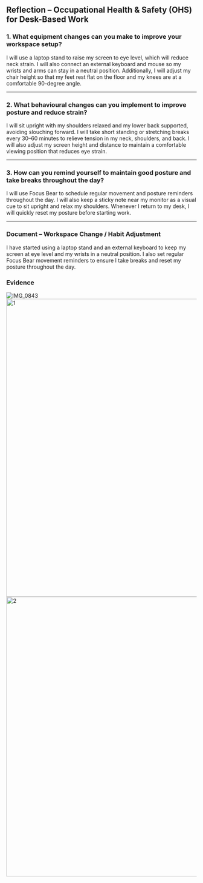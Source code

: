 ## Reflection – Occupational Health & Safety (OHS) for Desk-Based Work

### 1. What equipment changes can you make to improve your workspace setup?
I will use a laptop stand to raise my screen to eye level, which will reduce neck strain. I will also connect an external keyboard and mouse so my wrists and arms can stay in a neutral position. Additionally, I will adjust my chair height so that my feet rest flat on the floor and my knees are at a comfortable 90-degree angle.

---

### 2. What behavioural changes can you implement to improve posture and reduce strain?
I will sit upright with my shoulders relaxed and my lower back supported, avoiding slouching forward. I will take short standing or stretching breaks every 30–60 minutes to relieve tension in my neck, shoulders, and back. I will also adjust my screen height and distance to maintain a comfortable viewing position that reduces eye strain.

---

### 3. How can you remind yourself to maintain good posture and take breaks throughout the day?
I will use Focus Bear to schedule regular movement and posture reminders throughout the day. I will also keep a sticky note near my monitor as a visual cue to sit upright and relax my shoulders. Whenever I return to my desk, I will quickly reset my posture before starting work.

---

### Document – Workspace Change / Habit Adjustment
I have started using a laptop stand and an external keyboard to keep my screen at eye level and my wrists in a neutral position. I also set regular Focus Bear movement reminders to ensure I take breaks and reset my posture throughout the day.

### Evidence
![IMG_0843](https://github.com/user-attachments/assets/21109678-2054-49ef-be02-bc8a8d053b80)
<img width="1466" height="786" alt="1" src="https://github.com/user-attachments/assets/e0dae415-ae14-400c-aae2-31776e28098d" />
<img width="1407" height="738" alt="2" src="https://github.com/user-attachments/assets/5fc51880-1d48-4057-8660-6b4896a0abe6" />


